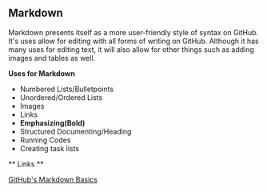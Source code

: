 ## Markdown

Markdown presents itself as a more user-friendly style of syntax on GitHub. It's uses allow for editing with all forms of writing on GitHub. 
Although it has many uses for editing text, it will also allow for other things such as adding images and tables as well.


**Uses for Markdown**
* Numbered Lists/Bulletpoints
* Unordered/Ordered Lists
* Images
* Links
* **Emphasizing(Bold)**
* Structured Documenting/Heading
* Running Codes
* Creating task lists

** Links **

[GitHub's Markdown Basics](https://docs.github.com/en/github/writing-on-github/getting-started-with-writing-and-formatting-on-github/basic-writing-and-formatting-syntax#links)


